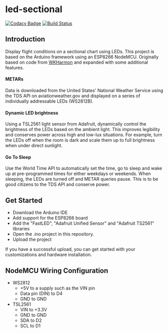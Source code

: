 # led-sectional
[![Codacy Badge](https://api.codacy.com/project/badge/Grade/1bf778051af14b99bae35fcf90b63509)](https://app.codacy.com/app/chris_66/led-sectional?utm_source=github.com&utm_medium=referral&utm_content=project802/led-sectional&utm_campaign=Badge_Grade_Dashboard)
[![Build Status](https://travis-ci.com/project802/led-sectional.svg?branch=master)](https://travis-ci.com/project802/led-sectional)

## Introduction
Display flight conditions on a sectional chart using LEDs.  This project is based on the Arduino framework using an ESP8266 NodeMCU.  Originally based on code from [WKHarmon](https://github.com/WKHarmon/led-sectional) and expanded with some additional features.

#### METARs
Data is downloaded from the United States' National Weather Service using the TDS API on aviationweather.gov and displayed on a series of individually addressable LEDs (WS2812B).

#### Dynamic LED brightness
Using a TSL2561 light sensor from Adafruit, dynamically control the brightness of the LEDs based on the ambient light.  This improves legibility and conserves power across high and low-lux situations.  For example, turn the LEDs off when the room is dark and scale them up to full brightness when under direct sunlight.

#### Go To Sleep
Use the World Time API to automatically set the time, go to sleep and wake up at pre-programmed times for either weekdays or weekends.  When sleeping, the LEDs are turned off and METAR queries pause.  This is to be good citizens to the TDS API and conserve power.

## Get Started
* Download the Arduino IDE
* Add support for the ESP8266 board
* Add the "FastLED", "Adafruit Unified Sensor" and "Adafruit TS2561" libraries
* Open the .ino project in this repository.
* Upload the project 

If you have a successful upload, you can get started with your customizations and hardware installation.

## NodeMCU Wiring Configuration
* WS2812 
  * +5V to a supply such as the VIN pin
  * Data pin (DIN) to D4
  * GND to GND
* TSL2561 
  * VIN to +3.3V
  * GND to GND
  * SDA to D2
  * SCL to D1
